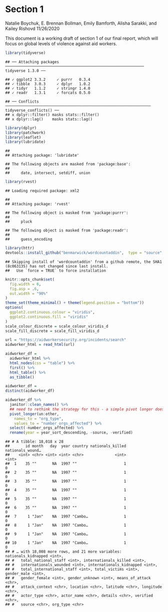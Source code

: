 Section 1
================
Natalie Boychuk, E. Brennan Bollman, Emily Bamforth, Alisha Sarakki, and
Kailey Rishovd
11/26/2020

This document is a working draft of section 1 of our final report, which
will focus on global levels of violence against aid workers.

``` r
library(tidyverse)
```

    ## ── Attaching packages ────────────────────────────────────────────────────────────── tidyverse 1.3.0 ──

    ## ✓ ggplot2 3.3.2     ✓ purrr   0.3.4
    ## ✓ tibble  3.0.3     ✓ dplyr   1.0.2
    ## ✓ tidyr   1.1.2     ✓ stringr 1.4.0
    ## ✓ readr   1.3.1     ✓ forcats 0.5.0

    ## ── Conflicts ───────────────────────────────────────────────────────────────── tidyverse_conflicts() ──
    ## x dplyr::filter() masks stats::filter()
    ## x dplyr::lag()    masks stats::lag()

``` r
library(dplyr)
library(patchwork)
library(leaflet)
library(lubridate)
```

    ## 
    ## Attaching package: 'lubridate'

    ## The following objects are masked from 'package:base':
    ## 
    ##     date, intersect, setdiff, union

``` r
library(rvest)
```

    ## Loading required package: xml2

    ## 
    ## Attaching package: 'rvest'

    ## The following object is masked from 'package:purrr':
    ## 
    ##     pluck

    ## The following object is masked from 'package:readr':
    ## 
    ##     guess_encoding

``` r
library(httr)
devtools::install_github("benmarwick/wordcountaddin",  type = "source", dependencies = TRUE)
```

    ## Skipping install of 'wordcountaddin' from a github remote, the SHA1 (8c063135) has not changed since last install.
    ##   Use `force = TRUE` to force installation

``` r
knitr::opts_chunk$set(
  fig.width = 6,
  fig.asp = .6,
  out.width = "90%"
)
theme_set(theme_minimal() + theme(legend.position = "bottom"))
options(
  ggplot2.continuous.colour = "viridis",
  ggplot2.continuous.fill = "viridis"
)
scale_colour_discrete = scale_colour_viridis_d
scale_fill_discrete = scale_fill_viridis_d
```

``` r
url = "https://aidworkersecurity.org/incidents/search"
aidworker_html = read_html(url)

aidworker_df = 
  aidworker_html %>% 
  html_nodes(css = "table") %>%  
  first() %>% 
  html_table() %>% 
  as_tibble()

aidworker_df = 
distinct(aidworker_df) 

aidworker_df %>% 
  janitor::clean_names() %>% 
  ## need to rethink the strategy for this - a simple pivot longer doesn't work here, creates 6 duplicates for each observation because it doesn't recognize 0s 
  pivot_longer(un:other,
    names_to = "org_type", 
    values_to = "number_orgs_affected") %>% 
  select(-number_orgs_affected) %>%
  rename(year = year_sort_descending, -source, -verified)
```

    ## # A tibble: 18,018 x 28
    ##       id month   day  year country nationals_killed nationals_wound…
    ##    <int> <chr> <int> <int> <chr>              <int>            <int>
    ##  1    35 ""       NA  1997 ""                     1                0
    ##  2    35 ""       NA  1997 ""                     1                0
    ##  3    35 ""       NA  1997 ""                     1                0
    ##  4    35 ""       NA  1997 ""                     1                0
    ##  5    35 ""       NA  1997 ""                     1                0
    ##  6    35 ""       NA  1997 ""                     1                0
    ##  7     1 "Jan"    NA  1997 "Cambo…                1                0
    ##  8     1 "Jan"    NA  1997 "Cambo…                1                0
    ##  9     1 "Jan"    NA  1997 "Cambo…                1                0
    ## 10     1 "Jan"    NA  1997 "Cambo…                1                0
    ## # … with 18,008 more rows, and 21 more variables: nationals_kidnapped <int>,
    ## #   total_national_staff <int>, internationals_killed <int>,
    ## #   internationals_wounded <int>, internationals_kidnapped <int>,
    ## #   total_international_staff <int>, total_victims <int>, gender_male <int>,
    ## #   gender_female <int>, gender_unknown <int>, means_of_attack <chr>,
    ## #   attack_context <chr>, location <chr>, latitude <chr>, longitude <chr>,
    ## #   actor_type <chr>, actor_name <chr>, details <chr>, verified <chr>,
    ## #   source <chr>, org_type <chr>
